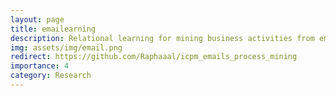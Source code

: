 ```yaml
---
layout: page
title: emailearning
description: Relational learning for mining business activities from emails for process analytics.
img: assets/img/email.png
redirect: https://github.com/Raphaaal/icpm_emails_process_mining
importance: 4
category: Research
---
```

